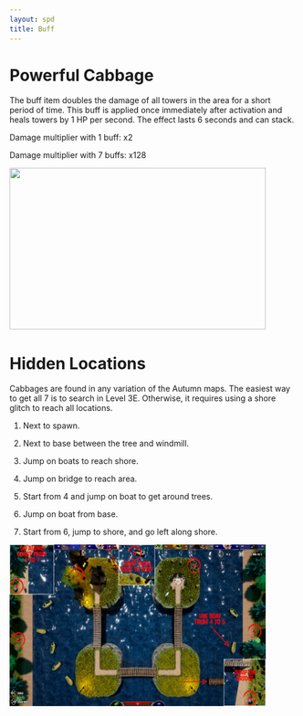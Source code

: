```yaml
---
layout: spd
title: Buff
---
```


# Powerful Cabbage

The buff item doubles the damage of all towers in the area for a short period of time. This buff is applied once immediately after activation and heals towers by 1 HP per second. The effect lasts 6 seconds and can stack.

Damage multiplier with 1 buff: x2

Damage multiplier with 7 buffs: x128

<img src="/assets/images/spd/item-buff.gif" width="449" height="283">

# Hidden Locations

Cabbages are found in any variation of the Autumn maps. The easiest way to get all 7 is to search in Level 3E. Otherwise, it requires using a shore glitch to reach all locations.

1. Next to spawn.

2. Next to base between the tree and windmill.

3. Jump on boats to reach shore.

4. Jump on bridge to reach area.

5. Start from 4 and jump on boat to get around trees.

6. Jump on boat from base.

7. Start from 6, jump to shore, and go left along shore.

<a href="/assets/images/spd/map-buff.jpg">
  <img src="/assets/images/spd/map-buff.jpg" width="449" height="283">
</a>
